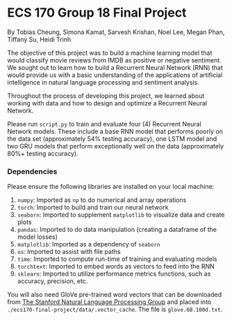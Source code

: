 # ECS 170 Group 18 Final Project

By Tobias Cheung, Simona Kamat, Sarvesh Krishan, Noel Lee, Megan Phan, Tiffany Su, Heidi Trinh

The objective of this project was to build a machine learning model that would classify movie reviews from IMDB as positive or negative sentiment. We sought out to learn how to build a Recurrent Neural Network (RNN) that would provide us with a basic understanding of the applications of artificial intelligence in natural language processing and sentiment analysis.

Throughout the process of developing this project, we learned about working with data and how to design and optimize a Recurrent Neural Network.

Please run `script.py` to train and evaluate four (4) Recurrent Neural Network models. These include a base RNN model that performs poorly on the data set (approximately 54% testing accuracy), one LSTM model and two GRU models that perform exceptionally well on the data (approximately 80%+ testing accuracy).

### Dependencies

Please ensure the following libraries are installed on your local machine:
1. `numpy`: Imported as `np` to do numerical and array operations
2. `torch`: Imported to build and train our neural network
3. `seaborn`: Imported to supplement `matplotlib` to visualize data and create plots
4. `pandas`: Imported to do data manipulation (creating a dataframe of the model losses)
5. `matplotlib`: Imported as a dependency of `seaborn`
6. `os`: Imported to assist with file paths
7. `time`: Imported to compute run-time of training and evaluating models
8. `torchtext`: Imported to embed words as vectors to feed into the RNN
9. `sklearn`: Imported to utilize performance metrics functions, such as accuracy, precision, etc.

You will also need GloVe pre-trained word vectors that can be downloaded from [The Stanford Natural Language Processing Group](https://nlp.stanford.edu/projects/glove/) and placed into `./ecs170-final-project/data/.vector_cache`. The file is `glove.6B.100d.txt`.
